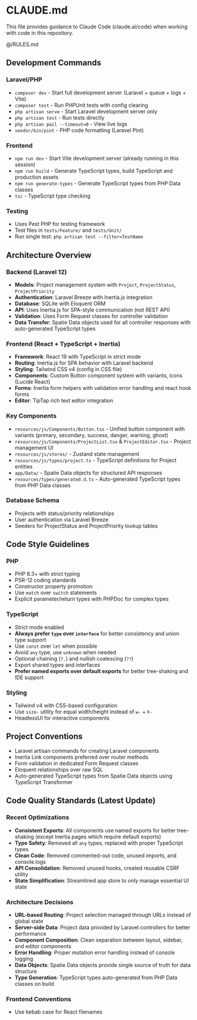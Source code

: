 # CLAUDE.md

This file provides guidance to Claude Code (claude.ai/code) when working with code in this repository.

@/RULES.md

## Development Commands

### Laravel/PHP

- `composer dev` - Start full development server (Laravel + queue + logs + Vite)
- `composer test` - Run PHPUnit tests with config clearing
- `php artisan serve` - Start Laravel development server only
- `php artisan test` - Run tests directly
- `php artisan pail --timeout=0` - View live logs
- `vendor/bin/pint` - PHP code formatting (Laravel Pint)

### Frontend

- `npm run dev` - Start Vite development server (already running in this session)
- `npm run build` - Generate TypeScript types, build TypeScript and production assets
- `npm run generate-types` - Generate TypeScript types from PHP Data classes
- `tsc` - TypeScript type checking

### Testing

- Uses Pest PHP for testing framework
- Test files in `tests/Feature/` and `tests/Unit/`
- Run single test: `php artisan test --filter=TestName`

## Architecture Overview

### Backend (Laravel 12)

- **Models**: Project management system with `Project`, `ProjectStatus`, `ProjectPriority`
- **Authentication**: Laravel Breeze with Inertia.js integration
- **Database**: SQLite with Eloquent ORM
- **API**: Uses Inertia.js for SPA-style communication (not REST API)
- **Validation**: Uses Form Request classes for controller validation
- **Data Transfer**: Spatie Data objects used for all controller responses with auto-generated TypeScript types

### Frontend (React + TypeScript + Inertia)

- **Framework**: React 19 with TypeScript in strict mode
- **Routing**: Inertia.js for SPA behavior with Laravel backend
- **Styling**: Tailwind CSS v4 (config in CSS file)
- **Components**: Custom Button component system with variants, icons (Lucide React)
- **Forms**: Inertia form helpers with validation error handling and react hook forms
- **Editor**: TipTap rich text editor integration

### Key Components

- `resources/js/Components/Button.tsx` - Unified button component with variants (primary, secondary, success, danger, warning, ghost)
- `resources/js/Components/ProjectList.tsx` & `ProjectEditor.tsx` - Project management UI
- `resources/js/stores/` - Zustand state management
- `resources/js/types/project.ts` - TypeScript definitions for Project entities
- `app/Data/` - Spatie Data objects for structured API responses
- `resources/types/generated.d.ts` - Auto-generated TypeScript types from PHP Data classes

### Database Schema

- Projects with status/priority relationships
- User authentication via Laravel Breeze
- Seeders for ProjectStatus and ProjectPriority lookup tables

## Code Style Guidelines

### PHP

- PHP 8.3+ with strict typing
- PSR-12 coding standards
- Constructor property promotion
- Use `match` over `switch` statements
- Explicit parameter/return types with PHPDoc for complex types

### TypeScript

- Strict mode enabled
- **Always prefer `type` over `interface`** for better consistency and union type support
- Use `const` over `let` when possible
- Avoid `any` type, use `unknown` when needed
- Optional chaining (`?.`) and nullish coalescing (`??`)
- Export shared types and interfaces
- **Prefer named exports over default exports** for better tree-shaking and IDE support

### Styling

- Tailwind v4 with CSS-based configuration
- Use `size-` utility for equal width/height instead of `w-` + `h-`
- HeadlessUI for interactive components

## Project Conventions

- Laravel artisan commands for creating Laravel components
- Inertia Link components preferred over router methods
- Form validation in dedicated Form Request classes
- Eloquent relationships over raw SQL
- Auto-generated TypeScript types from Spatie Data objects using TypeScript Transformer

## Code Quality Standards (Latest Update)

### Recent Optimizations

- **Consistent Exports**: All components use named exports for better tree-shaking (except Inertia pages which require default exports)
- **Type Safety**: Removed all `any` types, replaced with proper TypeScript types
- **Clean Code**: Removed commented-out code, unused imports, and console.logs
- **API Consolidation**: Removed unused hooks, created reusable CSRF utility
- **State Simplification**: Streamlined app store to only manage essential UI state

### Architecture Decisions

- **URL-based Routing**: Project selection managed through URLs instead of global state
- **Server-side Data**: Project data provided by Laravel controllers for better performance
- **Component Composition**: Clean separation between layout, sidebar, and editor components
- **Error Handling**: Proper mutation error handling instead of console logging
- **Data Objects**: Spatie Data objects provide single source of truth for data structure
- **Type Generation**: TypeScript types auto-generated from PHP Data classes on build

### Frontend Conventions

- Use kebab case for React filenames
